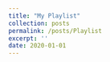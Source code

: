 ```yaml
---
title: "My Playlist"
collection: posts
permalink: /posts/Playlist
excerpt: ''
date: 2020-01-01
---
```


